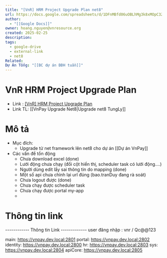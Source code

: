 ```yaml
---
title: "[VnR] HRM Project Upgrade Plan net8"
url: https://docs.google.com/spreadsheets/d/1DFnMBfd06uOBLhMg3k8xMOpC3Z8qiAmnw5E1HA-uYlM/edit?gid=484586985#gid=484586985
author:
  - "[[Google Docs]]"
owner: hoang.nguyen@vnresource.org
created: 2025-02-25
description: 
tags:
  - google-drive
  - external-link
  - net8
Related: 
Dự Án Tổng: "[[BC dự án BĐH tuần]]"
---
```

# VnR HRM Project Upgrade Plan
- Link :  [[VnR] HRM Project Upgrade Plan](https://docs.google.com/spreadsheets/d/1DFnMBfd06uOBLhMg3k8xMOpC3Z8qiAmnw5E1HA-uYlM/edit?gid=484586985#gid=484586985)
- Link TL: [[VnPay Upgrade Net8|Upgrade net8 TungLy]]

# Mô tả 
- Mục đích:
	- Upgrade từ net framework lên net8 cho dự án [[Dự án VnPay]]
- Các vấn đề tồn động
	- Chưa download excel (done)
	- Lưới động chưa chạy (đổi cột hiển thị, scheduler task có lưới động....)
	- Người dùng edit lấy sai thông tin do mapping (done)
	- Một số api chưa chỉnh lại url đúng (bao.tranDuy đang rà soát)
	- Chưa logout được (done)
	- Chưa chạy được scheduler task
	- Chưa chạy được portal my-app 
	- 

# Thông tin link
------------ Thông tin Link -------------
user đăng nhập : vnr / Qc@@123

main: https://vnpay.dev.local:2801
portal: https://vnpay.dev.local:2802
identity:  https://vnpay.dev.local:2800
hr: https://vnpay.dev.local:2803
sys: https://vnpay.dev.local:2804
apiCore: https://vnpay.dev.local:2805


